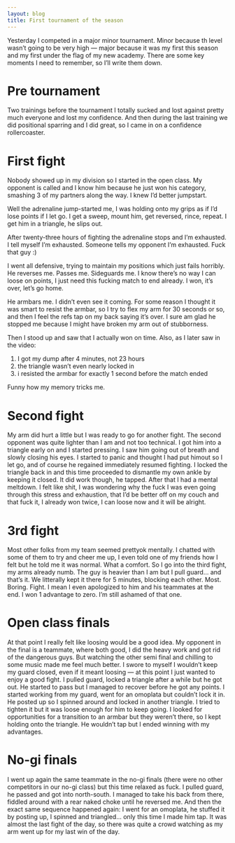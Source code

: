 ```yaml
---
layout: blog
title: First tournament of the season
---
```

Yesterday I competed in a major minor tournament. Minor because th level wasn’t going to be very high — major because it was my first this season and my first under the flag of my new academy. There are some key moments I need to remember, so I’ll write them down.

# Pre tournament
Two trainings before the tournament I totally sucked and lost against pretty much everyone and lost my confidence. And then during the last training we did positional sparring and I did great, so I came in on a confidence rollercoaster.

# First fight
Nobody showed up in my division so I started in the open class. My opponent is called and I know him because he just won his category, smashing 3 of my partners along the way. I knew I’d better jumpstart.

Well the adrenaline jump-started me, I was holding onto my grips as if I’d lose points if I let go. I get a sweep, mount him, get reversed, rince, repeat. I get him in a triangle, he slips out.

After twenty-three hours of fighting the adrenaline stops and I’m exhausted. I tell myself I’m exhausted. Someone tells my opponent I’m exhausted. Fuck that guy :)

I went all defensive, trying to maintain my positions which just fails horribly. He reverses me. Passes me. Sideguards me. I know there’s no way I can loose on points, I just need this fucking match to end already. I won, it’s over, let’s go home.

He armbars me. I didn’t even see it coming. For some reason I thought it was smart to resist the armbar, so I try to flex my arm for 30 seconds or so, and then I feel the refs tap on my back saying it’s over. I sure am glad he stopped me because I might have broken my arm out of stubborness.

Then I stood up and saw that I actually won on time. Also, as I later saw in the video:
1. I got my dump after 4 minutes, not 23 hours
2. the triangle wasn’t even nearly locked in
3. i resisted the armbar for exactly 1 second before the match ended

Funny how my memory tricks me.

# Second fight
My arm did hurt a little but I was ready to go for another fight. The second opponent was quite lighter than I am and not too technical. I got him into a triangle early on  and I started pressing. I saw him going out of breath and slowly closing his eyes. I started to panic and thought I had put himout so I let go, and of course he regained immediately resumed fighting. I locked the triangle back in and this time proceeded to dismantle my own ankle by keeping it closed. It did work though, he tapped.
After that I had a mental meltdown. I felt like shit, I was wondering why the fuck I was even going through this stress and exhaustion, that I’d be better off on my couch and that fuck it, I already won twice, I can loose now and it will be alright.

# 3rd fight
Most other folks from my team seemed prettyok mentally. I chatted with some of them to try and cheer me up, I even told one of my friends how I felt but he told me it was normal. What a comfort.
So I go into the third fight, my arms already numb. The guy is heavier than I am but I pull guard… and that’s it. We litterally kept it there for 5 minutes, blocking each other. Most. Boring. Fight.
I mean I even apologized to him and his teammates at the end. I won 1 advantage to zero. I’m still ashamed of that one.

# Open class finals
At  that point I really felt like loosing would be a good idea. My opponent in the final is a teammate, where both good, I did the heavy work and got rid of the dangerous guys.
But watching the other semi final and chilling to some music made me feel much better. I swore to myself I wouldn’t keep my guard closed, even if it meant loosing — at this point I just wanted to enjoy a good fight.
I pulled guard, locked a triangle after a while but he got out. He started to pass but I managed to recover before he got any points. I started working from my guard, went for an omoplata but couldn’t lock it in. He posted up so I spinned around and locked in another triangle.
I tried to tighten it but it was loose enough for him to keep going. I looked for opportunities for a transition to an armbar but they weren’t there, so I kept holding onto the triangle. He wouldn’t tap but I ended winning with my advantages.

# No-gi finals
I went up again the same teammate in the no-gi finals (there were no other competitors in our no-gi class) but this time relaxed as fuck. I pulled guard, he passed and got into north-south. I managed to take his back from there, fiddled around with a rear naked choke until he reversed me.
And then the exact same sequence happened again: I went for an omoplata, he stuffed it by posting up, I spinned and triangled... only this time I made him tap. It was almost the last fight of the day, so there was quite a crowd watching as my arm went up for my last win of the day.